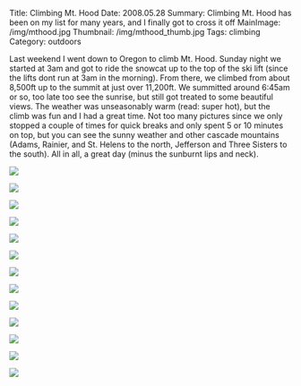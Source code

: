Title: Climbing Mt. Hood
Date: 2008.05.28
Summary: Climbing Mt. Hood has been on my list for many years, and I finally got to cross it off
MainImage: /img/mthood.jpg
Thumbnail: /img/mthood_thumb.jpg
Tags: climbing
Category: outdoors

Last weekend I went down to Oregon to climb Mt. Hood. Sunday night we started at 3am and got to ride the snowcat up to the top of the ski lift (since the lifts dont run at 3am in the morning). From there, we climbed from about 8,500ft up to the summit at just over 11,200ft. We summitted around 6:45am or so, too late too see the sunrise, but still got treated to some beautiful views. The weather was unseasonably warm (read: super hot), but the climb was fun and I had a great time. Not too many pictures since we only stopped a couple of times for quick breaks and only spent 5 or 10 minutes on top, but you can see the sunny weather and other cascade mountains (Adams, Rainier, and St. Helens to the north, Jefferson and Three Sisters to the south). All in all, a great day (minus the sunburnt lips and neck).

<p><img src="/img/outdoors/mthood/gear2.jpg" class="smallimg" /></p>

<p><img src="/img/outdoors/mthood/me_glasses.jpg" class="smallimg" /></p>

<p><img src="/img/outdoors/mthood/view_from_parking_lot2.jpg" class="smallimg" /></p>

<p><img src="/img/outdoors/mthood/snowcat.jpg" class="smallimg" /></p>

<p><img src="/img/outdoors/mthood/dawn2.jpg" class="smallimg" /></p>

<p><img src="/img/outdoors/mthood/summit_ridge.jpg" class="smallimg" /></p>

<p><img src="/img/outdoors/mthood/summit.jpg" class="smallimg" /></p>

<p><img src="/img/outdoors/mthood/summit2.jpg" class="smallimg" /></p>

<p><img src="/img/outdoors/mthood/view_north.jpg" class="smallimg" /></p>

<p><img src="/img/outdoors/mthood/view_northwest.jpg" class="smallimg" /></p>

<p><img src="/img/outdoors/mthood/view_south.jpg" class="smallimg" /></p>

<p><img src="/img/outdoors/mthood/way_down.jpg" class="smallimg" /></p>

<p><img src="/img/outdoors/mthood/way_down2.jpg" class="smallimg" /></p>
